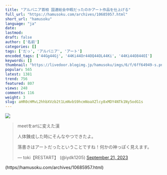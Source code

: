 ```yaml
---
title: "アルバニア首相 国連総会中暇だったのかアート作品を仕上げる"
full_url: "https://hamusoku.com/archives/10685957.html"
short_url: "hamusoku"
language: "ja"
date: 
lastmod: 
draft: false
author: ['名前']
categories: []
tags: ['だっ', 'アルバニア', 'アート']
encoded_tags: ['44Gg44Gj', '44Ki44Or44OQ44OL44Ki', '44Ki44O844OI']
keywords: []
thumbnail: "https://livedoor.blogimg.jp/hamusoku/imgs/6/f/6ff64949-s.png"
popular: 565
latest: 1381
trend: 756
featured: 807
views: 248
comments: 116
weight: 3
slug: aHR0cHMvL2hhbXVzb2t1LmNvbS9hcmNoaXZlcy8xMDY4NTk1Ny5odG1s
---
```


![](https://livedoor.blogimg.jp/hamusoku/imgs/6/f/6ff64949-s.png)

<blockquote class='twitter-tweet'><p></p><p>meetをartに変えた漢</p><p>人体錬成した時にそんなやつできたよ。</p><p lang='ja' dir='ltr'>落書きはアートだったということですね！何かの神っぽく見えます。</p>— toki【RESTART】 (@iydk1205) <a href='https//twitter.com/iydk1205/status/1704997557871730732?ref_src=twsrc%5Etfw'>September 21, 2023</a></blockquote> 

(https//hamusoku.com/archives/10685957.html)
